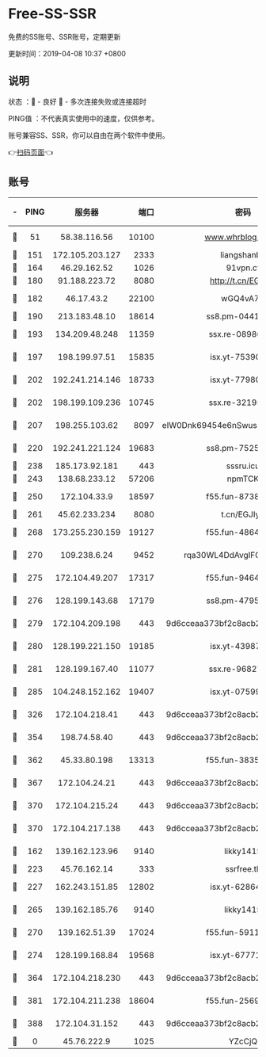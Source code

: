 # Free-SS-SSR

免费的SS账号、SSR账号，定期更新

更新时间：2019-04-08 10:37 +0800

## 说明

状态     ：🙂 - 良好 🙁 - 多次连接失败或连接超时

PING值   ：不代表真实使用中的速度，仅供参考。

账号兼容SS、SSR，你可以自由在两个软件中使用。

👉[扫码页面](https://liesauer.github.io/Free-SS-SSR/)👈

## 账号

|-|PING|服务器|端口|密码|加密方式|区域|
|:----:|:----:|:-----:|-----:|:----:|:----:|:----:|
|🙂|51|58.38.116.56|10100|www.whrblog.online|aes-256-cfb|CN|
|🙂|151|172.105.203.127|2333|liangshanbo|chacha20|JP|
|🙂|164|46.29.162.52|1026|91vpn.cf|rc4-md5|RU|
|🙂|180|91.188.223.72|8080|http://t.cn/EGJIyrl|rc4-md5|RU|
|🙂|182|46.17.43.2|22100|wGQ4vA7D|aes-256-gcm|RU|
|🙂|190|213.183.48.10|18614|ss8.pm-04416552|rc4-md5|RU|
|🙂|193|134.209.48.248|11359|ssx.re-08986796|aes-256-cfb|US|
|🙂|197|198.199.97.51|15835|isx.yt-75390348|aes-256-cfb|US|
|🙂|202|192.241.214.146|18733|isx.yt-77980150|aes-256-cfb|US|
|🙂|202|198.199.109.236|10745|ssx.re-32195658|aes-256-cfb|US|
|🙂|207|198.255.103.62|8097|eIW0Dnk69454e6nSwuspv9DmS201tQ0D|aes-256-cfb|US|
|🙂|220|192.241.221.124|19683|ss8.pm-75256760|aes-256-cfb|US|
|🙂|238|185.173.92.181|443|sssru.icu|rc4-md5|RU|
|🙂|243|138.68.233.12|57206|npmTCK|rc4-md5|US|
|🙂|250|172.104.33.9|18597|f55.fun-87384833|aes-256-cfb|SG|
|🙂|261|45.62.233.234|8080|t.cn/EGJIyrl|rc4-md5|CA|
|🙂|268|173.255.230.159|19127|f55.fun-48647805|aes-256-cfb|US|
|🙂|270|109.238.6.24|9452|rqa30WL4DdAvgIFG6Fs3znzTa|aes-256-cfb|FR|
|🙂|275|172.104.49.207|17317|f55.fun-94641583|aes-256-cfb|SG|
|🙂|276|128.199.143.68|17179|ss8.pm-47958720|aes-256-cfb|SG|
|🙂|279|172.104.209.198|443|9d6cceaa373bf2c8acb22e60b6a58be6|aes-256-cfb|US|
|🙂|280|128.199.221.150|19185|isx.yt-43987681|aes-256-cfb|SG|
|🙂|281|128.199.167.40|11077|ssx.re-96827305|aes-256-cfb|SG|
|🙂|285|104.248.152.162|19407|isx.yt-07599959|aes-256-cfb|SG|
|🙂|326|172.104.218.41|443|9d6cceaa373bf2c8acb22e60b6a58be6|aes-256-cfb|US|
|🙂|354|198.74.58.40|443|9d6cceaa373bf2c8acb22e60b6a58be6|aes-256-cfb|US|
|🙂|362|45.33.80.198|13313|f55.fun-38359488|aes-256-cfb|US|
|🙂|367|172.104.24.21|443|9d6cceaa373bf2c8acb22e60b6a58be6|aes-256-cfb|US|
|🙂|370|172.104.215.24|443|9d6cceaa373bf2c8acb22e60b6a58be6|aes-256-cfb|US|
|🙂|370|172.104.217.138|443|9d6cceaa373bf2c8acb22e60b6a58be6|aes-256-cfb|US|
|🙂|162|139.162.123.96|9140|likky1415|aes-256-cfb|JP|
|🙂|223|45.76.162.14|333|ssrfree.tk|rc4|SG|
|🙂|227|162.243.151.85|12802|isx.yt-62864749|aes-256-cfb|US|
|🙂|265|139.162.185.76|9140|likky1415|aes-256-cfb|DE|
|🙂|270|139.162.51.39|17024|f55.fun-59119337|aes-256-cfb|SG|
|🙂|274|128.199.168.84|19568|isx.yt-67771027|aes-256-cfb|SG|
|🙂|364|172.104.218.230|443|9d6cceaa373bf2c8acb22e60b6a58be6|aes-256-cfb|US|
|🙂|381|172.104.211.238|18604|f55.fun-25694598|aes-256-cfb|US|
|🙂|388|172.104.31.152|443|9d6cceaa373bf2c8acb22e60b6a58be6|aes-256-cfb|US|
|🙁|0|45.76.222.9|1025|YZcCjQ|rc4-md5|JP|
